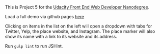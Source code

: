 This is Project 5 for the [Udacity Front End Web Developer Nanodegree](https://www.udacity.com/course/front-end-web-developer-nanodegree--nd001).

Load a full demo via github pages [here](http://andrewcockerham.github.io/UdacityFENDP5NeighborhoodMap/)

Clicking on items in the list on the left will open a dropdown with tabs for Twitter, Yelp, the place website, and Instagram.  The place marker will also show its name with a link to its website and its address.

Run `gulp lint` to run JSHint.